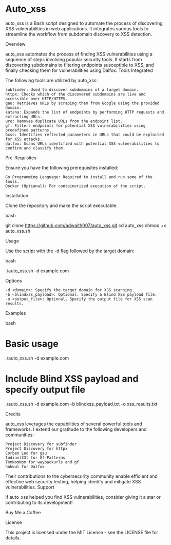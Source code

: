 # Auto_xss
auto_xss is a Bash script designed to automate the process of discovering XSS vulnerabilities in web applications. It integrates various tools to streamline the workflow from subdomain discovery to XSS detection.

Overview

auto_xss automates the process of finding XSS vulnerabilities using a sequence of steps involving popular security tools. It starts from discovering subdomains to filtering endpoints susceptible to XSS, and finally checking them for vulnerabilities using Dalfox.
Tools Integrated

The following tools are utilized by auto_xss:

    subfinder: Used to discover subdomains of a target domain.
    httpx: Checks which of the discovered subdomains are live and accessible over HTTP/HTTPS.
    gau: Retrieves URLs by scraping them from Google using the provided domain.
    katana: Expands the list of endpoints by performing HTTP requests and extracting URLs.
    uro: Removes duplicate URLs from the endpoint list.
    gf: Filters endpoints for potential XSS vulnerabilities using predefined patterns.
    Gxss: Identifies reflected parameters in URLs that could be exploited for XSS attacks.
    dalfox: Scans URLs identified with potential XSS vulnerabilities to confirm and classify them.

Pre-Requisites

Ensure you have the following prerequisites installed:

    Go Programming Language: Required to install and run some of the tools.
    Docker (Optional): For containerized execution of the script.

Installation

Clone the repository and make the script executable:

bash

git clone https://github.com/adwaith007/auto_xss.git
cd auto_xss
chmod +x auto_xss.sh

Usage

Use the script with the -d flag followed by the target domain:

bash

./auto_xss.sh -d example.com

Options

    -d <domain>: Specify the target domain for XSS scanning.
    -b <blindxss_payload>: Optional. Specify a Blind XSS payload file.
    -o <output_file>: Optional. Specify the output file for XSS scan results.

Examples

bash

# Basic usage
./auto_xss.sh -d example.com

# Include Blind XSS payload and specify output file
./auto_xss.sh -d example.com -b blindxss_payload.txt -o xss_results.txt

Credits

auto_xss leverages the capabilities of several powerful tools and frameworks. I extend our gratitude to the following developers and communities:

    Project Discovery for subfinder
    Project Discovery for httpx
    Corben Leo for gau
    1ndianl33t for Gf-Patterns
    TomNomNom for waybackurls and gf
    hahwul for Dalfox

Their contributions to the cybersecurity community enable efficient and effective web security testing, helping identify and mitigate XSS vulnerabilities.
Support

If auto_xss helped you find XSS vulnerabilities, consider giving it a star or contributing to its development!

Buy Me a Coffee

License

This project is licensed under the MIT License - see the LICENSE file for details.
